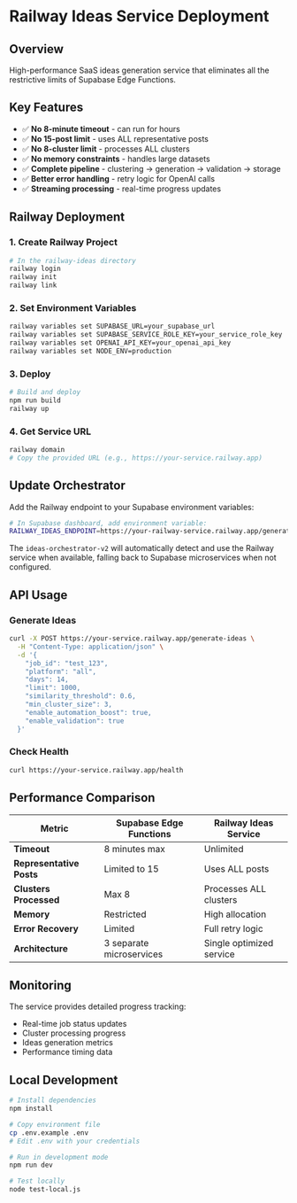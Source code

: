 # Railway Ideas Service Deployment

## Overview
High-performance SaaS ideas generation service that eliminates all the restrictive limits of Supabase Edge Functions.

## Key Features
- ✅ **No 8-minute timeout** - can run for hours
- ✅ **No 15-post limit** - uses ALL representative posts  
- ✅ **No 8-cluster limit** - processes ALL clusters
- ✅ **No memory constraints** - handles large datasets
- ✅ **Complete pipeline** - clustering → generation → validation → storage
- ✅ **Better error handling** - retry logic for OpenAI calls
- ✅ **Streaming processing** - real-time progress updates

## Railway Deployment

### 1. Create Railway Project
```bash
# In the railway-ideas directory
railway login
railway init
railway link
```

### 2. Set Environment Variables
```bash
railway variables set SUPABASE_URL=your_supabase_url
railway variables set SUPABASE_SERVICE_ROLE_KEY=your_service_role_key
railway variables set OPENAI_API_KEY=your_openai_api_key
railway variables set NODE_ENV=production
```

### 3. Deploy
```bash
# Build and deploy
npm run build
railway up
```

### 4. Get Service URL
```bash
railway domain
# Copy the provided URL (e.g., https://your-service.railway.app)
```

## Update Orchestrator

Add the Railway endpoint to your Supabase environment variables:

```bash
# In Supabase dashboard, add environment variable:
RAILWAY_IDEAS_ENDPOINT=https://your-railway-service.railway.app/generate-ideas
```

The `ideas-orchestrator-v2` will automatically detect and use the Railway service when available, falling back to Supabase microservices when not configured.

## API Usage

### Generate Ideas
```bash
curl -X POST https://your-service.railway.app/generate-ideas \
  -H "Content-Type: application/json" \
  -d '{
    "job_id": "test_123",
    "platform": "all",
    "days": 14,
    "limit": 1000,
    "similarity_threshold": 0.6,
    "min_cluster_size": 3,
    "enable_automation_boost": true,
    "enable_validation": true
  }'
```

### Check Health
```bash
curl https://your-service.railway.app/health
```

## Performance Comparison

| Metric | Supabase Edge Functions | Railway Ideas Service |
|--------|------------------------|----------------------|
| **Timeout** | 8 minutes max | Unlimited |
| **Representative Posts** | Limited to 15 | Uses ALL posts |
| **Clusters Processed** | Max 8 | Processes ALL clusters |
| **Memory** | Restricted | High allocation |
| **Error Recovery** | Limited | Full retry logic |
| **Architecture** | 3 separate microservices | Single optimized service |

## Monitoring

The service provides detailed progress tracking:
- Real-time job status updates
- Cluster processing progress
- Ideas generation metrics
- Performance timing data

## Local Development

```bash
# Install dependencies
npm install

# Copy environment file
cp .env.example .env
# Edit .env with your credentials

# Run in development mode
npm run dev

# Test locally
node test-local.js
```